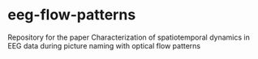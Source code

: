 # eeg-flow-patterns
Repository for the paper Characterization of spatiotemporal dynamics in EEG data during picture  naming with optical flow patterns
